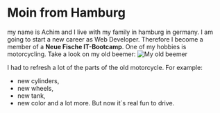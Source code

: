 # Moin from Hamburg
my name is Achim and I live with my family in hamburg in germany. I am going to start a new career as Web Developer. Therefore I become a member of a **Neue Fische IT-Bootcamp**. One of my hobbies is motorcycling. Take a look on my old beemer: ![My old beemer](https://s1.cdn.autoevolution.com/images/moto_gallery/BMW-R-60-7-10883_2.jpg)

I had to refresh a lot of the parts of the old motorcycle. For example:
- new cylinders,
- new wheels,
- new tank,
- new color
  and a lot more. But now it´s real fun to drive.

